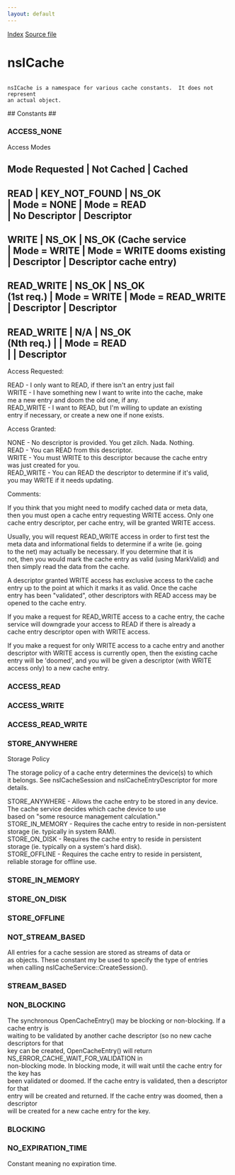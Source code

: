```yaml
---
layout: default
---
```

<div id='links'><a href="../index.html">Index</a>
<a href="http://dxr.mozilla.org/mozilla-central/source/netwerk/cache/nsICache.idl">Source file</a>
</div>

# nsICache #
<code>  
nsICache is a namespace for various cache constants.  It does not represent  
an actual object.  
  
</code>
## Constants ##

### ACCESS_NONE ###
  
Access Modes  
  
  
Mode Requested | Not Cached          | Cached  
------------------------------------------------------------------------  
READ           | KEY_NOT_FOUND       | NS_OK  
               | Mode = NONE         | Mode = READ  
               | No Descriptor       | Descriptor  
------------------------------------------------------------------------  
WRITE          | NS_OK               | NS_OK            (Cache service  
               | Mode = WRITE        | Mode = WRITE      dooms existing  
               | Descriptor          | Descriptor        cache entry)  
------------------------------------------------------------------------  
READ_WRITE     | NS_OK               | NS_OK  
(1st req.)     | Mode = WRITE        | Mode = READ_WRITE  
               | Descriptor          | Descriptor  
------------------------------------------------------------------------  
READ_WRITE     | N/A                 | NS_OK  
(Nth req.)     |                     | Mode = READ  
               |                     | Descriptor  
------------------------------------------------------------------------  
  
  
Access Requested:  
  
READ	       - I only want to READ, if there isn't an entry just fail  
WRITE       - I have something new I want to write into the cache, make  
              me a new entry and doom the old one, if any.  
READ_WRITE  - I want to READ, but I'm willing to update an existing  
              entry if necessary, or create a new one if none exists.  
  
  
Access Granted:  
  
NONE        - No descriptor is provided. You get zilch. Nada. Nothing.  
READ		   - You can READ from this descriptor.  
WRITE	   - You must WRITE to this descriptor because the cache entry  
              was just created for you.  
READ_WRITE  - You can READ the descriptor to determine if it's valid,  
              you may WRITE if it needs updating.  
  
  
Comments:  
  
If you think that you might need to modify cached data or meta data,  
then you must open a cache entry requesting WRITE access.  Only one  
cache entry descriptor, per cache entry, will be granted WRITE access.  
  
Usually, you will request READ_WRITE access in order to first test the  
meta data and informational fields to determine if a write (ie. going  
to the net) may actually be necessary.  If you determine that it is   
not, then you would mark the cache entry as valid (using MarkValid) and  
then simply read the data from the cache.  
  
A descriptor granted WRITE access has exclusive access to the cache  
entry up to the point at which it marks it as valid.  Once the cache  
entry has been "validated", other descriptors with READ access may be  
opened to the cache entry.  
  
If you make a request for READ_WRITE access to a cache entry, the cache  
service will downgrade your access to READ if there is already a  
cache entry descriptor open with WRITE access.  
  
If you make a request for only WRITE access to a cache entry and another  
descriptor with WRITE access is currently open, then the existing cache  
entry will be 'doomed', and you will be given a descriptor (with WRITE  
access only) to a new cache entry.  
  
  

### ACCESS_READ ###

### ACCESS_WRITE ###

### ACCESS_READ_WRITE ###

### STORE_ANYWHERE ###
  
Storage Policy  
  
The storage policy of a cache entry determines the device(s) to which  
it belongs.  See nsICacheSession and nsICacheEntryDescriptor for more  
details.  
  
STORE_ANYWHERE        - Allows the cache entry to be stored in any device.  
                        The cache service decides which cache device to use  
                        based on "some resource management calculation."  
STORE_IN_MEMORY       - Requires the cache entry to reside in non-persistent  
                        storage (ie. typically in system RAM).  
STORE_ON_DISK         - Requires the cache entry to reside in persistent  
                        storage (ie. typically on a system's hard disk).  
STORE_OFFLINE         - Requires the cache entry to reside in persistent,  
                        reliable storage for offline use.  
  

### STORE_IN_MEMORY ###

### STORE_ON_DISK ###

### STORE_OFFLINE ###

### NOT_STREAM_BASED ###
  
All entries for a cache session are stored as streams of data or  
as objects.  These constant my be used to specify the type of entries  
when calling nsICacheService::CreateSession().  
  

### STREAM_BASED ###

### NON_BLOCKING ###
  
The synchronous OpenCacheEntry() may be blocking or non-blocking.  If a cache entry is  
waiting to be validated by another cache descriptor (so no new cache descriptors for that  
key can be created, OpenCacheEntry() will return NS_ERROR_CACHE_WAIT_FOR_VALIDATION in  
non-blocking mode.  In blocking mode, it will wait until the cache entry for the key has  
been validated or doomed.  If the cache entry is validated, then a descriptor for that  
entry will be created and returned.  If the cache entry was doomed, then a descriptor  
will be created for a new cache entry for the key.   
  

### BLOCKING ###

### NO_EXPIRATION_TIME ###
  
Constant meaning no expiration time.  
  
